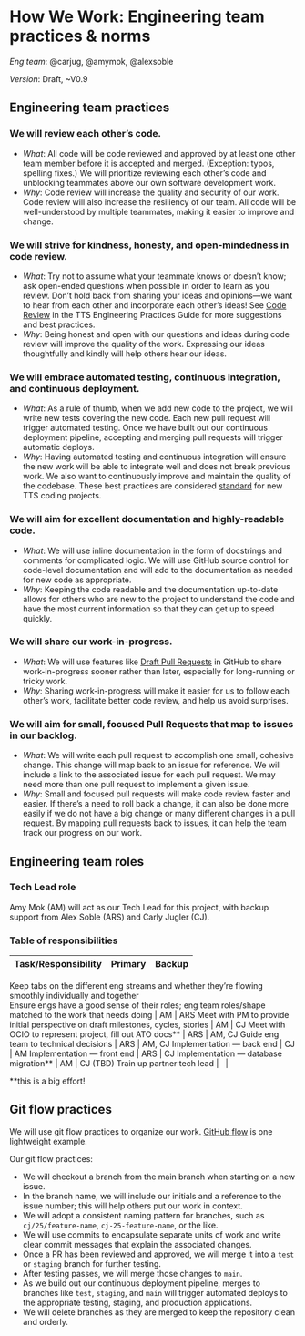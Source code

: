 # How We Work: Engineering team practices & norms

*Eng team*: @carjug, @amymok, @alexsoble

*Version*: Draft, ~V0.9

## Engineering team practices

### We will review each other’s code. 
* *What*: 	All code will be code reviewed and approved by at least one other team member before it is accepted and merged.  (Exception: typos, spelling fixes.) We will prioritize reviewing each other’s code and unblocking teammates above our own software development work. 
* *Why*:	Code review will increase the quality and security of our work. Code review will also increase the resiliency of our team. All code will be well-understood by multiple teammates, making it easier to improve and change. 

### We will strive for kindness, honesty, and open-mindedness in code review.
* *What*:	Try not to assume what your teammate knows or doesn’t know; ask open-ended questions when possible in order to learn as you review. Don’t hold back from sharing your ideas and opinions—we want to hear from each other and incorporate each other’s ideas! See [Code Review](https://engineering.18f.gov/code-review/) in the TTS Engineering Practices Guide for more suggestions and best practices.  
* *Why*:  	Being honest and open with our questions and ideas during code review will improve the quality of the work. Expressing our ideas thoughtfully and kindly will help others hear our ideas.

### We will embrace automated testing, continuous integration, and continuous deployment.
* *What*:	As a rule of thumb, when we add new code to the project, we will write new tests covering the new code. Each new pull request will trigger automated testing. Once we have built out our continuous deployment pipeline, accepting and merging pull requests will trigger automatic deploys.
* *Why*:  	Having automated testing and continuous integration will ensure the new work will be able to integrate well and does not break previous work. We also want to continuously improve and maintain the quality of the codebase. These best practices are considered [standard](https://engineering.18f.gov/workflow/) for new TTS coding projects. 

### We will aim for excellent documentation and highly-readable code. 
* *What*:	We will use inline documentation in the form of docstrings and comments for complicated logic. We will use GitHub source control for code-level documentation and will add to the documentation as needed for new code as appropriate.
* *Why*:	Keeping the code readable and the documentation up-to-date allows for others who are new to the project to understand the code and have the most current information so that they can get up to speed quickly.

### We will share our work-in-progress. 
* *What*:	We will use features like [Draft Pull Requests](https://github.blog/2019-02-14-introducing-draft-pull-requests/) in GitHub to share work-in-progress sooner rather than later, especially for long-running or tricky work.
* *Why*:	Sharing work-in-progress will make it easier for us to follow each other’s work, facilitate better code review, and help us avoid surprises.

### We will aim for small, focused Pull Requests that map to issues in our backlog. 
* *What*:	We will write each pull request to accomplish one small, cohesive change. This change will map back to an issue for reference. We will include a link to the associated issue for each pull request. We may need more than one pull request to implement a given issue.
* *Why*:	Small and focused pull requests will make code review faster and easier.  If there’s a need to roll back a change, it can also be done more easily if we do not have a big change or many different changes in a pull request.  By mapping pull requests back to issues, it can help the team track our progress on our work.

## Engineering team roles

### Tech Lead role

Amy Mok (AM) will act as our Tech Lead for this project, with backup support from Alex Soble (ARS) and Carly Jugler (CJ).

### Table of responsibilities

Task/Responsibility | Primary | Backup
-- | -- | --
Keep tabs on the different eng streams and whether they’re flowing smoothly individually and together<br>
Ensure engs have a good sense of their roles; eng team roles/shape matched to the work that needs doing | AM | ARS
Meet with PM to provide initial perspective on draft milestones, cycles, stories | AM | CJ
Meet with OCIO to represent project, fill out ATO docs** | ARS | AM, CJ
Guide eng team to technical decisions | ARS | AM, CJ
Implementation — back end | CJ | AM
Implementation — front end | ARS | CJ
Implementation — database migration** | AM | CJ
(TBD) Train up partner tech lead |   |  


**this is a big effort!

## Git flow practices

We will use git flow practices to organize our work. [GitHub flow](https://guides.github.com/introduction/flow/) is one lightweight example.

Our git flow practices: 

* We will checkout a branch from the main branch when starting on a new issue. 
* In the branch name, we will include our initials and a reference to the issue number; this will help others put our work in context. 
* We will adopt a consistent naming pattern for branches, such as `cj/25/feature-name`, `cj-25-feature-name`, or the like.
* We will use commits to encapsulate separate units of work and write clear commit messages that explain the associated changes.
* Once a PR has been reviewed and approved, we will merge it into a `test` or `staging` branch for further testing. 
* After testing passes, we will merge those changes to `main`.
* As we build out our continuous deployment pipeline, merges to branches like `test`, `staging`, and `main` will trigger automated deploys to the appropriate testing, staging, and production applications.
* We will delete branches as they are merged to keep the repository clean and orderly.
